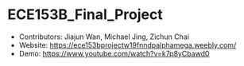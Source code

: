 # ECE153B_Final_Project
- Contributors: Jiajun Wan, Michael Jing, Zichun Chai
- Website: https://ece153bprojectw19fnndpalphamega.weebly.com/
- Demo: https://www.youtube.com/watch?v=k7p8yCbawd0
